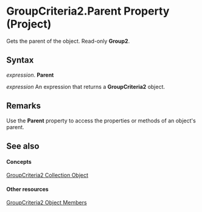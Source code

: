 
# GroupCriteria2.Parent Property (Project)

Gets the parent of the object. Read-only  **Group2**.


## Syntax

 _expression_. **Parent**

 _expression_ An expression that returns a **GroupCriteria2** object.


## Remarks

Use the  **Parent** property to access the properties or methods of an object's parent.


## See also


#### Concepts


[GroupCriteria2 Collection Object](ac785cc4-dbe3-0b1d-d1f1-6d45c93bfb1d.md)
#### Other resources


[GroupCriteria2 Object Members](b52e84f3-4332-9c5a-cd2c-c4b57cfc40ea.md)
